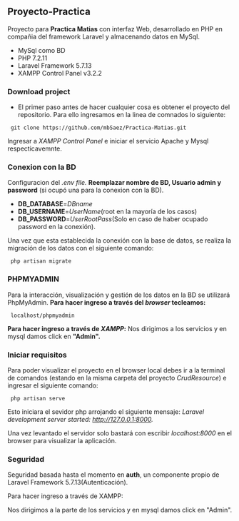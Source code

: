 ## Proyecto-Practica ##
Proyecto para **Practica Matias** con interfaz Web, desarrollado en PHP en compañia del framework Laravel y almacenando datos en MySql.

- MySql como BD
- PHP 7.2.11 
- Laravel Framework 5.7.13
- XAMPP Control Panel v3.2.2

### Download project ###
* El primer paso antes de hacer cualquier cosa es obtener el proyecto del repositorio. Para ello ingresamos en la linea de comnados lo siguiente:

```
 git clone https://github.com/mbSaez/Practica-Matias.git
```

Ingresar a *XAMPP Control Panel* e iniciar el servicio Apache y Mysql respecticavemnte.

### Conexion  con la BD ###

Configuracion del *.env file.*
**Reemplazar nombre de BD, Usuario admin y password** (si ocupó una para la conexion con la BD).

- **DB_DATABASE**=*DBname*
- **DB_USERNAME**=*UserName*(root en la mayoría de los casos)
- **DB_PASSWORD**=*UserRootPass*(Solo en caso de haber ocupado password en la conexión).

Una vez que esta establecida la conexión con la base de datos, se realiza la migración de los datos con el siguiente comando:
```
 php artisan migrate 
```
### PHPMYADMIN ###
Para la interacción, visualización y gestión de los datos en la BD se utilizará PhpMyAdmin. **Para hacer ingreso a través del *browser* tecleamos:** 
```
 localhost/phpmyadmin
```
**Para hacer ingreso a través de *XAMPP*:**
Nos dirigimos a los servicios y en mysql damos click en **"Admin".**

### Iniciar requisitos ###

Para poder visualizar el proyecto en el browser local debes ir a la terminal de comandos (estando en la misma carpeta del proyecto *CrudResource*) e ingresar el 
siguiente comando:
```
 php artisan serve
 ```
Esto iniciara el sevidor php arrojando el siguiente mensaje: *Laravel development server started: <http://127.0.0.1:8000>.*

Una vez levantado el servidor solo bastará con escribir *localhost:8000* en el browser para visualizar la aplicación.

### Seguridad ###

Seguridad basada hasta el momento en **auth**, un componente propio de Laravel Framework 5.7.13(Autenticación).

Para hacer ingreso a través de XAMPP:

Nos dirigimos a la parte de los servicios y en mysql damos click en "Admin". 



 
 

